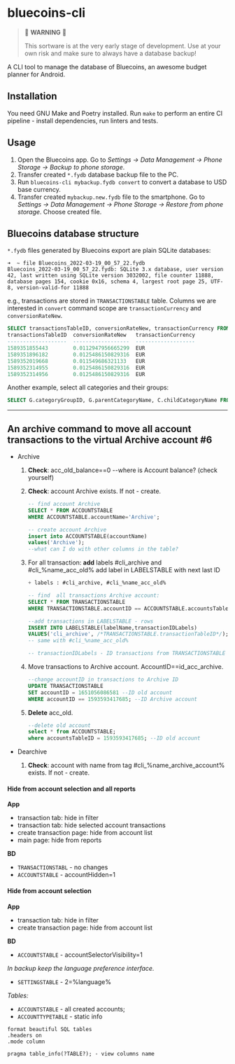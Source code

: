 # bluecoins-cli

> 🚧 **WARNING** 🚧
> 
> This sortware is at the very early stage of development. Use at your own risk and make sure to always have a database backup!

A CLI tool to manage the database of Bluecoins, an awesome budget planner for Android.

## Installation

You need GNU Make and Poetry installed. Run `make` to perform an entire CI pipeline - install dependencies, run linters and tests.

## Usage

1. Open the Bluecoins app. Go to *Settings -> Data Management -> Phone Storage -> Backup to phone storage*.
2. Transfer created `*.fydb` database backup file to the PC.
3. Run `bluecoins-cli mybackup.fydb convert` to convert a database to USD base currency.
4. Transfer created `mybackup.new.fydb` file to the smartphone. Go to *Settings -> Data Management -> Phone Storage -> Restore from phone storage*. Choose created file.

## Bluecoins database structure

`*.fydb` files generated by Bluecoins export are plain SQLite databases:

```text
➜  ~ file Bluecoins_2022-03-19_00_57_22.fydb 
Bluecoins_2022-03-19_00_57_22.fydb: SQLite 3.x database, user version 42, last written using SQLite version 3032002, file counter 11888, database pages 154, cookie 0x16, schema 4, largest root page 25, UTF-8, version-valid-for 11888
```

e.g., transactions are stored in `TRANSACTIONSTABLE` table. Columns we are interested in `convert` command scope are `transactionCurrency` and `conversionRateNew`.

```sql
SELECT transactionsTableID, conversionRateNew, transactionCurrency FROM TRANSACTIONSTABLE WHERE transactionCurrency != 'RUB' limit 5;
transactionsTableID  conversionRateNew   transactionCurrency
-------------------  ------------------  -------------------
1589351855443        0.0112947956665299  EUR                
1589351896182        0.0125486150829316  EUR                
1589352019668        0.011549686321133   EUR                
1589352314955        0.0125486150829316  EUR                
1589352314956        0.0125486150829316  EUR                
```

Another example, select all categories and their groups:

```sql
SELECT G.categoryGroupID, G.parentCategoryName, C.childCategoryName FROM CHILDCATEGORYTABLE C JOIN PARENTCATEGORYTABLE G ON C.parentCategoryID = G.parentCategoryTableID ORDER BY G.parentCategoryName, C.childCategoryName;
```
___

##  An archive command to move all account transactions to the virtual Archive account #6 

    
- Archive
    1. **Check**: acc_old_balance==0
        --where is Account balance? (check yourself)
    2. **Check**: account Archive exists. If not - create. 
        ```sql
        -- find account Archive
        SELECT * FROM ACCOUNTSTABLE
        WHERE ACCOUNTSTABLE.accountName='Archive';

        -- create account Archive
        insert into ACCOUNTSTABLE(accountName)
        values('Archive');
        --what can I do with other columns in the table?
        ```
    2. For all transaction: **add** labels #cli_archive and #cli_%name_acc_old%
        add label in LABELSTABLE with next last ID
        ```sql
        + labels : #cli_archive, #cli_%name_acc_old%

        -- find  all transactions Archive account:
        SELECT * FROM TRANSACTIONSTABLE
        WHERE TRANSACTIONSTABLE.accountID == ACCOUNTSTABLE.accountsTableID;        

        --add transactions in LABELSTABLE - rows
        INSERT INTO LABELSTABLE(labelName,transactionIDLabels)
        VALUES('cli_archive', /*TRANSACTIONSTABLE.transactionTableID*/);
        -- same with #cli_%name_acc_old%
        
        -- transactionIDLabels - ID transactions from TRANSACTIONSTABLE - transactionTableID
        ```

    4. Move transactions to Archive account. AccountID==id_acc_archive.
        ```sql
        --change accountID in transactions to Archive ID
        UPDATE TRANSACTIONSTABLE
        SET accountID = 1651056086581 --ID old account
        WHERE accountID == 1593593417685; --ID Archive account
        ```
    5. **Delete** acc_old.
        ```sql
        --delete old account
        select * from ACCOUNTSTABLE;
        where accountsTableID = 1593593417685; --ID old account
        ```

- Dearchive
    1. **Check**: account with name from tag #cli_%name_archive_account% exists. If not - create.


#### Hide from account selection and all reports

**App**
- transaction tab: hide in filter
- transaction tab: hide selected account transactions
- create transaction page: hide from account list
- main page: hide from reports

**BD**
- `TRANSACTIONSTABL` - no changes
- `ACCOUNTSTABLE` - accountHidden=1

#### Hide from account selection

**App**
- transaction tab: hide in filter
- create transaction page: hide from account list

**BD**
- `ACCOUNTSTABLE` - accountSelectorVisibility=1



*In backup keep the language preference interface.*
- `SETTINGSTABLE` - 2=%language%


*Tables:*
- `ACCOUNTSTABLE` - all created accounts;
- `ACCOUNTTYPETABLE` - static info

```text
format beautiful SQL tables
.headers on
.mode column

pragma table_info(?TABLE?); - view columns name
```
